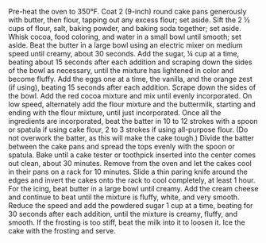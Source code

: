 Pre-heat the oven to 350°F. Coat 2 (9-inch) round cake pans generously with butter, then flour, tapping out any excess flour; set aside.
Sift the 2 ½ cups of flour, salt, baking powder, and baking soda together; set aside.
 Whisk cocoa, food coloring, and water in a small bowl until smooth; set aside.
 Beat the butter in a large bowl using an electric mixer on medium speed until creamy, about 30 seconds.
 Add the sugar, ¼ cup at a time, beating about 15 seconds after each addition and scraping down the sides of the bowl as necessary, until the mixture has lightened in color and become fluffy.
 Add the eggs one at a time, the vanilla, and the orange zest (if using), beating 15 seconds after each addition. Scrape down the sides of the bowl. Add the red cocoa mixture and mix until evenly incorporated.
 On low speed, alternately add the flour mixture and the buttermilk, starting and ending with the flour mixture, until just incorporated. Once all the ingredients are incorporated, beat the batter in 10 to 12 strokes with a spoon or spatula if using cake flour, 2 to 3 strokes if using all-purpose flour. (Do not overwork the batter, as this will make the cake tough.)
 Divide the batter between the cake pans and spread the tops evenly with the spoon or spatula. Bake until a cake tester or toothpick inserted into the center comes out clean, about 30 minutes. Remove from the oven and let the cakes cool in their pans on a rack for 10 minutes. Slide a thin paring knife around the edges and invert the cakes onto the rack to cool completely, at least 1 hour.
 For the icing, beat butter in a large bowl until creamy. Add the cream cheese and continue to beat until the mixture is fluffy, white, and very smooth. Reduce the speed and add the powdered sugar 1 cup at a time, beating for 30 seconds after each addition, until the mixture is creamy, fluffy, and smooth. If the frosting is too stiff, beat the milk into it to loosen it.
 Ice the cake with the frosting and serve.